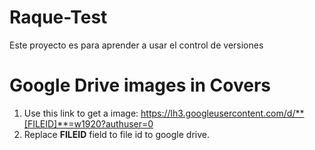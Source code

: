 # Raque-Test
Este proyecto es para aprender a usar el control de versiones

# Google Drive images in Covers

1. Use this link to get a image: https://lh3.googleusercontent.com/d/**[FILEID]**=w1920?authuser=0
2. Replace **FILEID** field to file id to google drive.